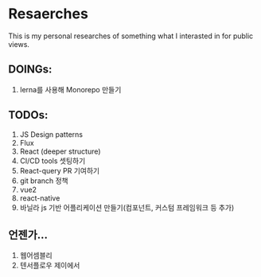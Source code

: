 # Resaerches
This is my personal researches of something what I interasted in for public views.
## DOINGs:
1. lerna를 사용해 Monorepo 만들기 

## TODOs:
1. JS Design patterns
2. Flux
3. React (deeper structure)
4. CI/CD tools 셋팅하기
6. React-query PR 기여하기
8. git branch 정책
9. vue2
10. react-native
11. 바닐라 js 기반 어플리케이션 만들기(컴포넌트, 커스텀 프레임워크 등 추가)




## 언젠가...
1. 웹어셈블리
2. 텐서플로우 제이에서
